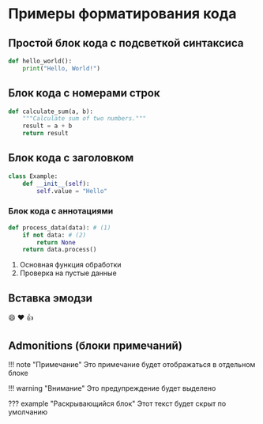 # Примеры форматирования кода

## Простой блок кода с подсветкой синтаксиса
```python
def hello_world():
    print("Hello, World!")
```

## Блок кода с номерами строк
```python linenums="1" hl_lines="2 3"
def calculate_sum(a, b):
    """Calculate sum of two numbers."""
    result = a + b
    return result
```

## Блок кода с заголовком
```python title="example.py"
class Example:
    def __init__(self):
        self.value = "Hello"
```

### Блок кода с аннотациями
```python
def process_data(data): # (1)
    if not data: # (2)
        return None
    return data.process()
```

1. Основная функция обработки
2. Проверка на пустые данные

## Вставка эмодзи
:smile: :heart: :thumbsup:

## Admonitions (блоки примечаний)
!!! note "Примечание"
    Это примечание будет отображаться в отдельном блоке

!!! warning "Внимание"
    Это предупреждение будет выделено

??? example "Раскрывающийся блок"
    Этот текст будет скрыт по умолчанию
